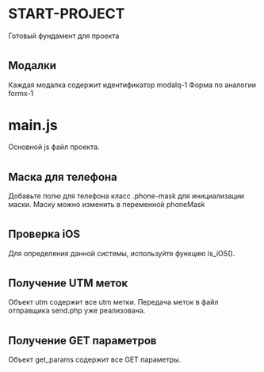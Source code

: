 # START-PROJECT
Готовый фундамент для проекта

# <h2></h2>

# <h2></h2>


# <h2>Модалки</h2>
Каждая модалка содержит идентификатор modalq-1
Форма по аналогии formx-1

# <h1>main.js</h1>
Основной js файл проекта.

# <h2>Маска для телефона</h2>
Добавьте полю для телефона класс .phone-mask для инициализации маски.
Маску можно изменить в переменной phoneMask

# <h2>Проверка iOS</h2>
Для определения данной системы, используйте функцию is_iOS().

# <h2>Получение UTM меток</h2>
Объект utm содержит все utm метки.
Передача меток в файл отправщика send.php уже реализована.

# <h2>Получение GET параметров</h2>
Объект get_params содержит все GET параметры.
